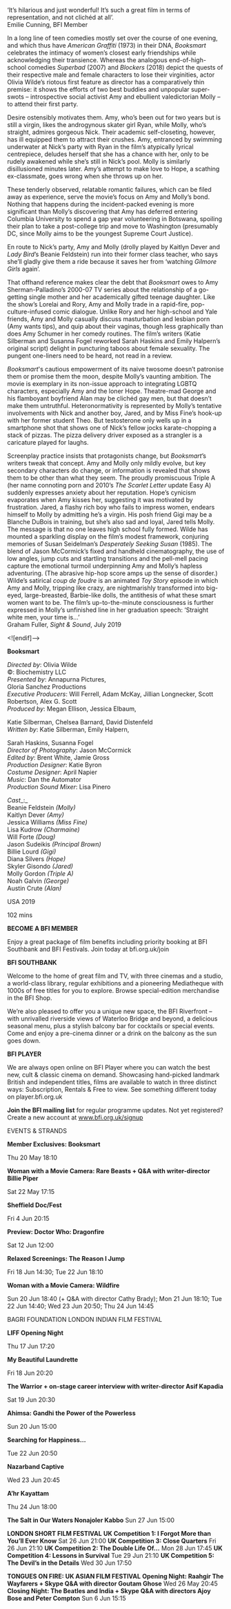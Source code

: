 ‘It’s hilarious and just wonderful! It’s such a great film in terms of representation, and not clichéd at all’.<br>
Emilie Cunning, BFI Member

In a long line of teen comedies mostly set over the course of one evening, and which thus have _American Graffiti_ (1973) in their DNA, _Booksmart_ celebrates the intimacy of women’s closest early friendships while acknowledging their transience. Whereas the analogous end-of-high-school comedies _Superbad_ (2007) and _Blockers_ (2018) depict the quests of their respective male and female characters to lose their virginities, actor Olivia Wilde’s riotous first feature as director has a comparatively thin premise: it shows the efforts of two best buddies and unpopular super-swots – introspective social activist Amy and ebullient valedictorian Molly – to attend their first party.

Desire ostensibly motivates them. Amy, who’s been out for two years but is still a virgin, likes the androgynous skater girl Ryan, while Molly, who’s straight, admires gorgeous Nick. Their academic self-closeting, however, has ill equipped them to attract their crushes. Amy, entranced by swimming underwater at Nick’s party with Ryan in the film’s atypically lyrical centrepiece, deludes herself that she has a chance with her, only to be rudely awakened while she’s still in Nick’s pool. Molly is similarly disillusioned minutes later. Amy’s attempt to make love to Hope, a scathing ex-classmate, goes wrong when she throws up on her.

These tenderly observed, relatable romantic failures, which can be filed away as experience, serve the movie’s focus on Amy and Molly’s bond. Nothing that happens during the incident-packed evening is more significant than Molly’s discovering that Amy has deferred entering Columbia University to spend a gap year volunteering in Botswana, spoiling their plan to take a post-college trip and move to Washington (presumably DC, since Molly aims to be the youngest Supreme Court Justice).

En route to Nick’s party, Amy and Molly (drolly played by Kaitlyn Dever and _Lady Bird_’s Beanie Feldstein) run into their former class teacher, who says she’ll gladly give them a ride because it saves her from ‘watching _Gilmore  Girls_ again’.

That offhand reference makes clear the debt that _Booksmart_ owes to Amy Sherman-Palladino’s 2000-07 TV series about the relationship of a go-getting single mother and her academically gifted teenage daughter. Like the show’s Lorelai and Rory, Amy and Molly trade in a rapid-fire, pop-culture-infused comic dialogue. Unlike Rory and her high-school and Yale friends, Amy and Molly casually discuss masturbation and lesbian porn (Amy wants tips), and quip about their vaginas, though less graphically than does Amy Schumer in her comedy routines. The film’s writers (Katie Silberman and Susanna Fogel reworked Sarah Haskins and Emily Halpern’s original script) delight in puncturing taboos about female sexuality. The pungent one-liners need to be heard, not read in a review.

_Booksmart_'s cautious empowerment of its naive twosome doesn’t patronise them or promise them the moon, despite Molly’s vaunting ambition. The movie is exemplary in its non-issue approach to integrating LGBTQ characters, especially Amy and the loner Hope. Theatre-mad George and his flamboyant boyfriend Alan may be clichéd gay men, but that doesn’t make them untruthful. Heteronormativity is represented by Molly’s tentative involvements with Nick and another boy, Jared, and by Miss Fine’s hook-up with her former student Theo. But testosterone only wells up in a smartphone shot that shows one of Nick’s fellow jocks karate-chopping a stack of pizzas. The pizza delivery driver exposed as a strangler is a caricature played for laughs.

Screenplay practice insists that protagonists change, but _Booksmart_’s writers tweak that concept. Amy and Molly only mildly evolve, but key secondary characters do change, or information is revealed that shows them to be other than what they seem. The proudly promiscuous Triple A (her name connoting porn and 2010’s _The Scarlet Letter_ update Easy A) suddenly expresses anxiety about her reputation. Hope’s cynicism evaporates when Amy kisses her, suggesting it was motivated by frustration. Jared, a flashy rich boy who fails to impress women, endears himself to Molly by admitting he’s a virgin. His posh friend Gigi may be a Blanche DuBois in training, but she’s also sad and loyal, Jared tells Molly. The message is that no one leaves high school fully formed. Wilde has mounted a sparkling display on the film’s modest framework, conjuring memories of Susan Seidelman’s _Desperately Seeking Susan_ (1985). The blend of Jason McCormick’s fixed and handheld cinematography, the use of low angles, jump cuts and startling transitions and the pell-mell pacing capture the emotional turmoil underpinning Amy and Molly’s hapless adventuring. (The abrasive hip-hop score amps up the sense of disorder.) Wilde’s satirical _coup de foudre_ is an animated _Toy Story_ episode in which Amy and Molly, tripping like crazy, are nightmarishly transformed into big-eyed, large-breasted, Barbie-like dolls, the antithesis of what these smart women want to be. The film’s up-to-the-minute consciousness is further expressed in Molly’s unfinished line in her graduation speech: ‘Straight white men, your  time is…’<br>
Graham Fuller, _Sight & Sound_, July 2019

<![endif]-->

**Booksmart**

_Directed by_: Olivia Wilde  
©: Biochemistry LLC  
_Presented by_: Annapurna Pictures,  
Gloria Sanchez Productions  
_Executive Producers_: Will Ferrell, Adam McKay, Jillian Longnecker, Scott Robertson, Alex G. Scott  
_Produced by_: Megan Ellison, Jessica Elbaum,

Katie Silberman, Chelsea Barnard, David Distenfeld  
_Written by_: Katie Silberman, Emily Halpern,

Sarah Haskins, Susanna Fogel  
_Director of Photography_: Jason McCormick  
_Edited by_: Brent White, Jamie Gross  
_Production Designer_: Katie Byron  
_Costume Designer_: April Napier  
_Music_: Dan the Automator  
_Production Sound Mixer_: Lisa Pinero

_Cast__:_  
Beanie Feldstein _(Molly)_  
Kaitlyn Dever _(Amy)_  
Jessica Williams _(Miss Fine)_  
Lisa Kudrow _(Charmaine)_  
Will Forte _(Doug)_  
Jason Sudeikis _(Principal Brown)_  
Billie Lourd _(Gigi)_  
Diana Silvers _(Hope)_  
Skyler Gisondo _(Jared)_  
Molly Gordon _(Triple A)_  
Noah Galvin _(George)_  
Austin Crute _(Alan)_

USA 2019

102 mins

**BECOME A BFI MEMBER**

Enjoy a great package of film benefits including priority booking at BFI Southbank and BFI Festivals. Join today at bfi.org.uk/join

**BFI SOUTHBANK**

Welcome to the home of great film and TV, with three cinemas and a studio, a world-class library, regular exhibitions and a pioneering Mediatheque with 1000s of free titles for you to explore. Browse special-edition merchandise in the BFI Shop.

We’re also pleased to offer you a unique new space, the BFI Riverfront – with unrivalled riverside views of Waterloo Bridge and beyond, a delicious seasonal menu, plus a stylish balcony bar for cocktails or special events. Come and enjoy a pre-cinema dinner or a drink on the balcony as the sun goes down.

**BFI PLAYER**

We are always open online on BFI Player where you can watch the best new, cult & classic cinema on demand. Showcasing hand-picked landmark British and independent titles, films are available to watch in three distinct ways: Subscription, Rentals & Free to view. See something different today on player.bfi.org.uk

**Join the BFI mailing list** for regular programme updates. Not yet registered? Create a new account at www.bfi.org.uk/signup

EVENTS & STRANDS

**Member Exclusives: Booksmart**

Thu 20 May 18:10

**Woman with a Movie Camera: Rare Beasts + Q&A with writer-director Billie Piper**

Sat 22 May 17:15

**Sheffield Doc/Fest**

Fri 4 Jun 20:15

**Preview: Doctor Who: Dragonfire**

Sat 12 Jun 12:00

**Relaxed Screenings: The Reason I Jump**

Fri 18 Jun 14:30; Tue 22 Jun 18:10

**Woman with a Movie Camera: Wildfire**

Sun 20 Jun 18:40 (+ Q&A with director Cathy Brady); Mon 21 Jun 18:10; Tue 22 Jun 14:40; Wed 23 Jun 20:50; Thu 24 Jun 14:45

BAGRI FOUNDATION LONDON INDIAN FILM FESTIVAL

**LIFF Opening Night**

Thu 17 Jun 17:20

**My Beautiful Laundrette**

Fri 18 Jun 20:20

**The Warrior + on-stage career interview with writer-director Asif Kapadia**

Sat 19 Jun 20:30

**Ahimsa: Gandhi the Power of the Powerless**

Sun 20 Jun 15:00

**Searching for Happiness…**

Tue 22 Jun 20:50

**Nazarband Captive**

Wed 23 Jun 20:45

**A’hr Kayattam**

Thu 24 Jun 18:00

**The Salt in Our Waters Nonajoler Kabbo**
Sun 27 Jun 15:00

**LONDON SHORT FILM FESTIVAL**
**UK Competition 1: I Forgot More than You’ll Ever Know**
Sat 26 Jun 21:00
**UK Competition 3: Close Quarters**
Fri 26 Jun 21:10
**UK Competition 2: The Double Life Of…**
Mon 28 Jun 17:45
**UK Competition 4: Lessons in Survival**
Tue 29 Jun 21:10
**UK Competition 5: The Devil’s in the Details**
Wed 30 Jun 17:50

**TONGUES ON FIRE: UK ASIAN FILM FESTIVAL**
**Opening Night: Raahgir The Wayfarers + Skype Q&A with director Goutam Ghose**
Wed 26 May 20:45
**Closing Night: The Beatles and India + Skype Q&A with directors Ajoy Bose and Peter Compton**
Sun 6 Jun 15:15
<!--stackedit_data:
eyJoaXN0b3J5IjpbMzYyMjE3MzczXX0=
-->